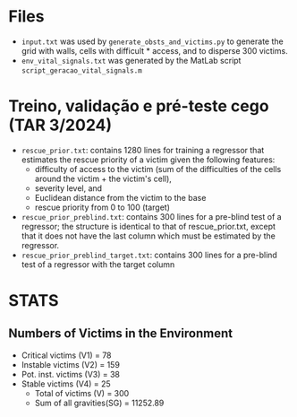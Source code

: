 # Files
* `input.txt` was used by `generate_obsts_and_victims.py` to generate the grid with walls, cells with difficult * access, and to disperse 300 victims.
* `env_vital_signals.txt` was generated by the MatLab script `script_geracao_vital_signals.m`

# Treino, validação e pré-teste cego (TAR 3/2024)
- `rescue_prior.txt`: contains 1280 lines for training a regressor that estimates the rescue priority of a victim given the following features:
  - difficulty of access to the victim (sum of the difficulties of the cells around the victim + the victim's cell),
  - severity level, and
  - Euclidean distance from the victim to the base
  - rescue priority from 0 to 100 (target)
- `rescue_prior_preblind.txt`: contains 300 lines for a pre-blind test of a regressor; the structure is identical to that of rescue_prior.txt, except that it does not have the last column which must be estimated by the regressor.
- `rescue_prior_preblind_target.txt`: contains 300 lines for a pre-blind test of a regressor with the target column
# STATS
## Numbers of Victims in the Environment
* Critical victims    (V1) =  78
* Instable victims    (V2) = 159
* Pot. inst. victims  (V3) =  38
* Stable victims      (V4) =  25
  * Total of victims    (V)  = 300
  * Sum of all gravities(SG) = 11252.89
